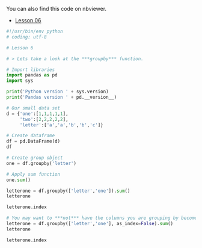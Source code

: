 You can also find this code on nbviewer.
- [Lesson 06](https://nbviewer.org/url/bitbucket.org/hrojas/learn-pandas/raw/master/lessons/06%20-%20Lesson.ipynb)

``` python
#!/usr/bin/env python
# coding: utf-8

# Lesson 6

# > Lets take a look at the ***groupby*** function.

# Import libraries
import pandas as pd
import sys

print('Python version ' + sys.version)
print('Pandas version ' + pd.__version__)

# Our small data set
d = {'one':[1,1,1,1,1],
     'two':[2,2,2,2,2],
     'letter':['a','a','b','b','c']}

# Create dataframe
df = pd.DataFrame(d)
df

# Create group object
one = df.groupby('letter')

# Apply sum function
one.sum()

letterone = df.groupby(['letter','one']).sum()
letterone

letterone.index

# You may want to ***not*** have the columns you are grouping by become your index, this can be easily achieved as shown below.
letterone = df.groupby(['letter','one'], as_index=False).sum()
letterone

letterone.index
```


